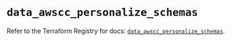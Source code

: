 # `data_awscc_personalize_schemas`

Refer to the Terraform Registry for docs: [`data_awscc_personalize_schemas`](https://registry.terraform.io/providers/hashicorp/awscc/0.70.0/docs/data-sources/personalize_schemas).
